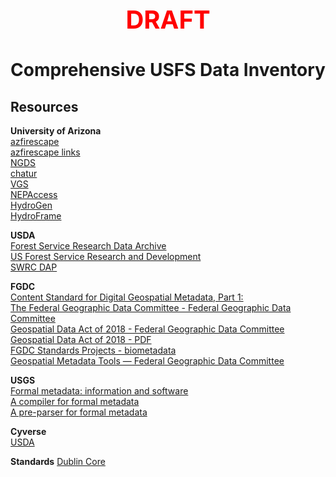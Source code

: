 <div style='text-align: center; color: #ff0000; font-size: 2.5rem; font-weight: bold;'>DRAFT</div>

# Comprehensive USFS Data Inventory  

## Resources  

**University of Arizona**  
[azfirescape](https://azfirescape.org)  
[azfirescape links](https://www.azfirescape.org/home/links.html)  
[NGDS](https://data.geothermaldata.org/)  
[chatur](https://chatur.mysticlabs.ai/)  
[VGS](https://vgs.arizona.edu/)  
[NEPAccess](https://www.nepaccess.org/)  
[HydroGen](https://hydro-generation.org/)  
[HydroFrame](https://hydroframe.org/)  

**USDA**  
[Forest Service Research Data Archive](https://www.fs.usda.gov/rds/archive/metadata/standards)  
[US Forest Service Research and Development](https://www.fs.usda.gov/research/)  
[SWRC DAP](https://www.tucson.ars.ag.gov/dap/)  

**FGDC**  
[Content Standard for Digital Geospatial Metadata, Part 1:](https://www.fgdc.gov/standards/projects/metadata/biometadata)  
[The Federal Geographic Data Committee - Federal Geographic Data Committee](https://www.fgdc.gov/)  
[Geospatial Data Act of 2018 - Federal Geographic Data Committee](https://www.fgdc.gov/gda)  
[Geospatial Data Act of 2018 - PDF](https://www.fgdc.gov/gda/43-usc-ch-46-geospatial-data-geospatial-data-act.pdf)  
[FGDC Standards Projects - biometadata](https://www.fgdc.gov/standards/projects/FGDC-standards-projects/metadata/biometadata/biodatap.pdf)  
[Geospatial Metadata Tools — Federal Geographic Data Committee](https://www.fgdc.gov/metadata/geospatial-metadata-tools)  

**USGS**  
[Formal metadata: information and software](https://geology.usgs.gov/tools/metadata/)  
[A compiler for formal metadata](https://geology.usgs.gov/tools/metadata/tools/doc/mp.html)  
[A pre-parser for formal metadata](https://geology.usgs.gov/tools/metadata/tools/doc/cns.html)  

**Cyverse**  
[USDA](https://datacommons.cyverse.org/browse/iplant/home/shared/usda)  

**Standards**
[Dublin Core](https://www.dublincore.org/specifications/dublin-core/dces/)  
